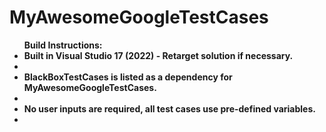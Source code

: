 # MyAwesomeGoogleTestCases

<ul><b> Build Instructions: <b /> <br />
<li> Built in Visual Studio 17 (2022) - Retarget solution if necessary. <li /><br />
<li> BlackBoxTestCases is listed as a dependency for MyAwesomeGoogleTestCases. <li /> <br />
<li> No user inputs are required, all test cases use pre-defined variables. <li /> <br />
<ul />
